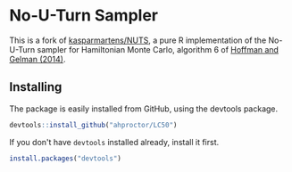 # No-U-Turn Sampler

This is a fork of [kasparmartens/NUTS](https://github.com/kasparmartens/NUTS), a pure R implementation of the No-U-Turn sampler for Hamiltonian Monte Carlo, algorithm 6 of [Hoffman and Gelman (2014)](http://www.jmlr.org/papers/volume15/hoffman14a/hoffman14a.pdf).

## Installing

The package is easily installed from GitHub, using the devtools package.

```R
devtools::install_github("ahproctor/LC50")
```

If you don't have `devtools` installed already, install it first.

```R
install.packages("devtools")
```




